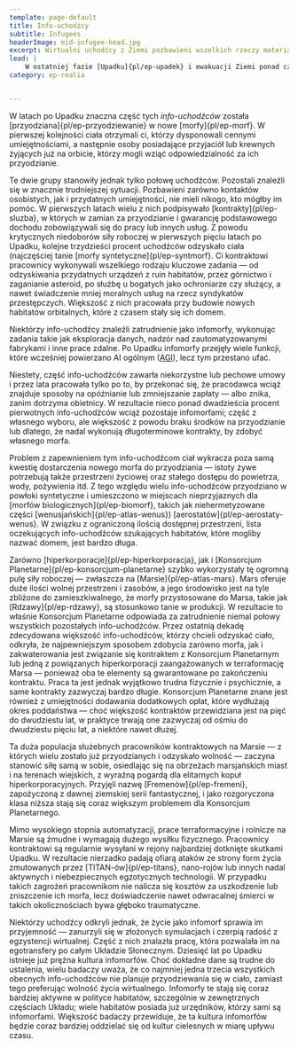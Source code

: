 ```yaml
---
template: page-default
title: Info-uchodźcy
subtitle: Infugees
headerImage: mid-infugee-head.jpg
excerpt: Wirtualni uchodźcy z Ziemi pozbawieni wszelkich rzeczy materialnych - nawet ciał
lead: |
    W ostatniej fazie [Upadku]{pl/ep-upadek} i ewakuacji Ziemi ponad czterysta milionów uchodźców zostało załadowanych i [przetransmitowanych](#) do orbitalnych baz danych w całym Układzie Słonecznym. Zmuszeni byli opuścić Ziemię bez jakiegokolwiek dobytku — nawet bez własnych ciał. Stali się [infomorfami]{pl/ep-infomorf}, którzy nie posiadali nic prócz własnego umysłu i wspomnień — była to najbiedniejsza grupa uchodźców w historii transhumanizmu.
category: ep-realia


---
```

W latach po Upadku znaczna część tych _info-uchodźców_ została [przyodziana]{pl/ep-przyodziewanie} w nowe [morfy]{pl/ep-morf}. W pierwszej kolejności ciała otrzymali ci, którzy dysponowali cennymi umiejętnościami, a następnie osoby posiadające przyjaciół lub krewnych żyjących już na orbicie, którzy mogli wziąć odpowiedzialność za ich przyodzianie.

Te dwie grupy stanowiły jednak tylko połowę uchodźców. Pozostali znaleźli się w znacznie trudniejszej sytuacji. Pozbawieni zarówno kontaktów osobistych, jak i przydatnych umiejętności, nie mieli nikogo, kto mógłby im pomóc. W pierwszych latach wielu z nich podpisywało [kontrakty]{pl/ep-sluzba}, w których w zamian za przyodzianie i gwarancję podstawowego dochodu zobowiązywali się do pracy lub innych usług. Z powodu krytycznych niedoborów siły roboczej w pierwszych pięciu latach po Upadku, kolejne trzydzieści procent uchodźców odzyskało ciała (najczęściej tanie [morfy syntetyczne]{pl/ep-syntmorf}. Ci kontraktowi pracownicy wykonywali wszelkiego rodzaju kluczowe zadania — od odzyskiwania przydatnych urządzeń z ruin habitatów, przez górnictwo i zaganianie asteroid, po służbę u bogatych jako ochroniarze czy służący, a nawet świadczenie mniej moralnych usług na rzecz syndykatów przestępczych. Większość z nich pracowała przy budowie nowych habitatów orbitalnych, które z czasem stały się ich domem.

Niektórzy info-uchodźcy znaleźli zatrudnienie jako infomorfy, wykonując zadania takie jak eksploracja danych, nadzór nad zautomatyzowanymi fabrykami i inne prace zdalne. Po Upadku infomorfy przejęły wiele funkcji, które wcześniej powierzano AI ogólnym ([AGI](#)), lecz tym przestano ufać.

Niestety, część info-uchodźców zawarła niekorzystne lub pechowe umowy i przez lata pracowała tylko po to, by przekonać się, że pracodawca wciąż znajduje sposoby na opóźnianie lub zmniejszanie zapłaty — albo znika, zanim dotrzyma obietnicy. W rezultacie nieco ponad dwadzieścia procent pierwotnych info-uchodźców wciąż pozostaje infomorfami; część z własnego wyboru, ale większość z powodu braku środków na przyodzianie lub dlatego, że nadal wykonują długoterminowe kontrakty, by zdobyć własnego morfa.

Problem z zapewnieniem tym info-uchodźcom ciał wykracza poza samą kwestię dostarczenia nowego morfa do przyodziania — istoty żywe potrzebują także przestrzeni życiowej oraz stałego dostępu do powietrza, wody, pożywienia itd. Z tego względu wielu info-uchodźców przyodziano w powłoki syntetyczne i umieszczono w miejscach nieprzyjaznych dla [morfów biologicznych]{pl/ep-biomorf}, takich jak niehermetyzowane części [wenusjańskich]{pl/ep-atlas-wenus}) [aerostatów]{pl/ep-aerostaty-wenus}. W związku z ograniczoną ilością dostępnej przestrzeni, lista oczekujących info-uchodźców szukających habitatów, które mogliby nazwać domem, jest bardzo długa.

Zarówno [hiperkorporacje]{pl/ep-hiperkorporacja}, jak i [Konsorcjum Planetarne]{pl/ep-konsorcjum-planetarne} szybko wykorzystały tę ogromną pulę siły roboczej — zwłaszcza na [Marsie]{pl/ep-atlas-mars}. Mars oferuje duże ilości wolnej przestrzeni i zasobów, a jego środowisko jest na tyle zbliżone do zamieszkiwalnego, że morfy przystosowane do Marsa, takie jak [Rdzawy]{pl/ep-rdzawy}, są stosunkowo tanie w produkcji. W rezultacie to właśnie Konsorcjum Planetarne odpowiada za zatrudnienie niemal połowy wszystkich pozostałych info-uchodźców. Przez ostatnią dekadę zdecydowana większość info-uchodźców, którzy chcieli odzyskać ciało, odkryła, że najpewniejszym sposobem zdobycia zarówno morfa, jak i zakwaterowania jest związanie się kontraktem z Konsorcjum Planetarnym lub jedną z powiązanych hiperkorporacji zaangażowanych w terraformację Marsa — ponieważ oba te elementy są gwarantowane po zakończeniu kontraktu. Praca ta jest jednak wyjątkowo trudna fizycznie i psychicznie, a same kontrakty zazwyczaj bardzo długie. Konsorcjum Planetarne znane jest również z umiejętności dodawania dodatkowych opłat, które wydłużają okres poddaństwa — choć większość kontraktów przewidziana jest na pięć do dwudziestu lat, w praktyce trwają one zazwyczaj od ośmiu do dwudziestu pięciu lat, a niektóre nawet dłużej.

Ta duża populacja służebnych pracowników kontraktowych na Marsie — z których wielu zostało już przyodzianych i odzyskało wolność — zaczyna stanowić siłę samą w sobie, osiedlając się na obrzeżach marsjańskich miast i na terenach wiejskich, z wyraźną pogardą dla elitarnych kopuł hiperkorporacyjnych. Przyjęli nazwę [Fremenów]{pl/ep-fremeni}, zapożyczoną z dawnej ziemskiej serii fantastycznej, i jako rozgoryczona klasa niższa stają się coraz większym problemem dla Konsorcjum Planetarnego.

Mimo wysokiego stopnia automatyzacji, prace terraformacyjne i rolnicze na Marsie są żmudne i wymagają dużego wysiłku fizycznego. Pracownicy kontraktowi są regularnie wysyłani w rejony najbardziej dotknięte skutkami Upadku. W rezultacie nierzadko padają ofiarą ataków ze strony form życia zmutowanych przez [TITAN-ów]{pl/ep-titans}, nano-rojów lub innych nadal aktywnych i niebezpiecznych egzotycznych technologii. W przypadku takich zagrożeń pracownikom nie nalicza się kosztów za uszkodzenie lub zniszczenie ich morfa, lecz doświadczenie nawet odwracalnej śmierci w takich okolicznościach bywa głęboko traumatyczne.

Niektórzy uchodźcy odkryli jednak, że życie jako infomorf sprawia im przyjemność — zanurzyli się w złożonych symulacjach i czerpią radość z egzystencji wirtualnej. Część z nich znalazła pracę, która pozwalała im na egotransfery po całym Układzie Słonecznym. Dziesięć lat po Upadku istnieje już prężna kultura infomorfów. Choć dokładne dane są trudne do ustalenia, wielu badaczy uważa, że co najmniej jedna trzecia wszystkich obecnych info-uchodźców nie planuje przyodziewania się w ciało, zamiast tego preferując wolność życia wirtualnego. Infomorfy te stają się coraz bardziej aktywne w polityce habitatów, szczególnie w zewnętrznych częściach Układu; wiele habitatów posiada już urzędników, którzy sami są infomorfami. Większość badaczy przewiduje, że ta kultura infomorfów będzie coraz bardziej oddzielać się od kultur cielesnych w miarę upływu czasu.
